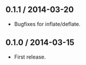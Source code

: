 0.1.1 / 2014-03-20
-------------------

- Bugfixes for inflate/deflate.


0.1.0 / 2014-03-15
-------------------

- First release.
